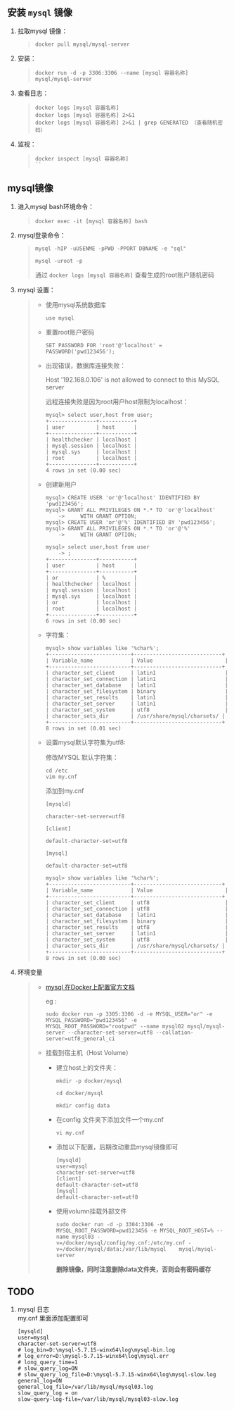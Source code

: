 
## 安装 `mysql` 镜像

1.  拉取mysql 镜像：

    > ```
    > docker pull mysql/mysql-server
    > ```

1.  安装：

    > ```
    > docker run -d -p 3306:3306 --name [mysql 容器名称] mysql/mysql-server
    > ```
 
1.  查看日志：

    > ```
    > docker logs [mysql 容器名称]
    > docker logs [mysql 容器名称] 2>&1
    > docker logs [mysql 容器名称] 2>&1 | grep GENERATED （查看随机密码）
    > ```

1.  监视：

    > ```
    > docker inspect [mysql 容器名称]
    > ``

## mysql镜像

1.  进入mysql bash环境命令：

    > ```
    > docker exec -it [mysql 容器名称] bash
    > ```
 
1.  mysql登录命令：

    > ```
    > mysql -hIP -uUSENME -pPWD -PPORT DBNAME -e "sql"
    > ```
    > 
    > ```
    > mysql -uroot -p
    > ```
    > 
    > 通过 `docker logs [mysql 容器名称]` 查看生成的root账户随机密码
 
1.  mysql 设置：

    > -   使用mysql系统数据库
    >     ```
    >     use mysql
    >     ```
    > 
    > 
    > -   重置root账户密码
    > 
    >     ```
    >     SET PASSWORD FOR 'root'@'localhost' = PASSWORD('pwd123456');
    >     ```
    >
    > -   出现错误，数据库连接失败：
    > 
    >     Host '192.168.0.106' is not allowed to connect to this MySQL server
    > 
    >     远程连接失败是因为root用户host限制为localhost：
    > 
    >     ```
    >     mysql> select user,host from user;
    >     +---------------+-----------+
    >     | user          | host      |
    >     +---------------+-----------+
    >     | healthchecker | localhost |
    >     | mysql.session | localhost |
    >     | mysql.sys     | localhost |
    >     | root          | localhost |
    >     +---------------+-----------+
    >     4 rows in set (0.00 sec)
    >     ```
    > 
    > -   创建新用户
    > 
    >     ```
    >     mysql> CREATE USER 'or'@'localhost' IDENTIFIED BY 'pwd123456';
    >     mysql> GRANT ALL PRIVILEGES ON *.* TO 'or'@'localhost'
    >         ->     WITH GRANT OPTION;
    >     mysql> CREATE USER 'or'@'%' IDENTIFIED BY 'pwd123456';
    >     mysql> GRANT ALL PRIVILEGES ON *.* TO 'or'@'%'
    >         ->     WITH GRANT OPTION;
    >     ```
    > 
    >     ```
    >     mysql> select user,host from user
    >         -> ;
    >     +---------------+-----------+
    >     | user          | host      |
    >     +---------------+-----------+
    >     | or            | %         |
    >     | healthchecker | localhost |
    >     | mysql.session | localhost |
    >     | mysql.sys     | localhost |
    >     | or            | localhost |
    >     | root          | localhost |
    >     +---------------+-----------+
    >     6 rows in set (0.00 sec)
    >     ``` 
    >
    > -   字符集：
    >
    >     ```
    >     mysql> show variables like '%char%';
    >     +--------------------------+----------------------------+
    >     | Variable_name            | Value                       |
    >     +--------------------------+----------------------------+
    >     | character_set_client     | latin1                      |
    >     | character_set_connection | latin1                      |
    >     | character_set_database   | latin1                      |
    >     | character_set_filesystem | binary                      |
    >     | character_set_results    | latin1                      |
    >     | character_set_server     | latin1                      |
    >     | character_set_system     | utf8                        |
    >     | character_sets_dir       | /usr/share/mysql/charsets/ |
    >     +--------------------------+----------------------------+
    >     8 rows in set (0.01 sec)
    >     ```
    >
    > -   设置mysql默认字符集为utf8:
    >
    >     修改MYSQL 默认字符集：
    >     
    >     ```
    >     cd /etc
    >     vim my.cnf
    >     ```
    >     
    >     添加到my.cnf
    >     
    >     ```
    >     [mysqld]
    >     
    >     character-set-server=utf8
    >     
    >     [client]
    >     
    >     default-character-set=utf8
    >     
    >     [mysql]
    >     
    >     default-character-set=utf8
    >     ```
    >     
    >     ```
    >     mysql> show variables like '%char%';
    >     +--------------------------+----------------------------+
    >     | Variable_name            | Value                       |
    >     +--------------------------+----------------------------+
    >     | character_set_client     | utf8                        |
    >     | character_set_connection | utf8                        |
    >     | character_set_database   | latin1                      |
    >     | character_set_filesystem | binary                      |
    >     | character_set_results    | utf8                        |
    >     | character_set_server     | latin1                      |
    >     | character_set_system     | utf8                        |
    >     | character_sets_dir       | /usr/share/mysql/charsets/ |
    >     +--------------------------+----------------------------+
    >     8 rows in set (0.00 sec)
    >     ```

1.  环境变量

    > -   [mysql 在Docker上配置官方文档](https://dev.mysql.com/doc/refman/5.7/en/docker-mysql-more-topics.html)
    > 
    >     eg :
    > 
    >     ```
    >     sudo docker run -p 3305:3306 -d -e MYSQL_USER="or" -e MYSQL_PASSWORD="pwd123456" -e MYSQL_ROOT_PASSWORD="rootpwd" --name mysql02 mysql/mysql-server --character-set-server=utf8 --collation-server=utf8_general_ci
    >     ```
    > 
    > -   挂载到宿主机（Host Volume）
    > 
    >     +   建立host上的文件夹：
    >                   
    >         ```
    >         mkdir -p docker/mysql
    > 
    >         cd docker/mysql
    > 
    >         mkdir config data
    >         ```
    > 
    >     +   在config 文件夹下添加文件一个my.cnf
    > 
    >         ```
    >         vi my.cnf
    >         ```
    > 
    >     +   添加以下配置，后期改动重启mysql镜像即可
    >     
    >         ```
    >         [mysqld]
    >         user=mysql
    >         character-set-server=utf8 
    >         [client]
    >         default-character-set=utf8 
    >         [mysql]
    >         default-character-set=utf8
    >         ```
    > 
    >     +   使用volumn挂载外部文件
    > 
    >         ```
    >         sudo docker run -d -p 3304:3306 -e MYSQL_ROOT_PASSWORD=pwd123456 -e MYSQL_ROOT_HOST=% --name mysql03 -v=/docker/mysql/config/my.cnf:/etc/my.cnf -v=/docker/mysql/data:/var/lib/mysql    mysql/mysql-server
    >         ```
    > 
    >         **删除镜像，同时注意删除data文件夹，否则会有密码缓存**


## TODO

1. mysql 日志  
    my.cnf 里面添加配置即可
    ```
    [mysqld]
    user=mysql
    character-set-server=utf8
    # log_bin=D:\mysql-5.7.15-winx64\log\mysql-bin.log
    # log_error=D:\mysql-5.7.15-winx64\log\mysql.err
    # long_query_time=1
    # slow_query_log=ON
    # slow_query_log_file=D:\mysql-5.7.15-winx64\log\mysql-slow.log
    general_log=ON
    general_log_file=/var/lib/mysql/mysql03.log
    slow_query_log = on
    slow-query-log-file=/var/lib/mysql/mysql03-slow.log

    ```
